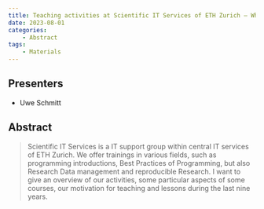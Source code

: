 ```yaml
---
title: Teaching activities at Scientific IT Services of ETH Zurich – What / How / Why we are teaching and lessons learned.
date: 2023-08-01
categories: 
    - Abstract
tags:
    - Materials
---
```


## Presenters

- Uwe Schmitt

## Abstract

> Scientific IT Services is a IT support group within central IT services of ETH Zurich. We offer trainings in various fields, such as programming introductions, Best Practices of Programming, but also Research Data management and reproducible Research. I want to give an overview of our activities, some particular aspects of some courses, our motivation for teaching and lessons during the last nine years.
